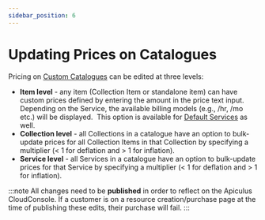 ```yaml
---
sidebar_position: 6
---
```

# Updating Prices on Catalogues

Pricing on [Custom Catalogues](CreatingaCustomCatalogue.md) can be edited at three levels:

- **Item level** - any item (Collection Item or standalone item) can have custom prices defined by entering the amount in the price text input. Depending on the Service, the available billing models  (e.g., /hr, /mo etc.) will be displayed.  This option is available for [Default Services](../WorkingwithDefaultServices) as well.
-  **Collection level** - all Collections in a catalogue have an option to bulk-update prices for all Collection Items in that Collection by specifying a multiplier (< 1 for deflation and > 1 for inflation).
- **Service level** - all Services in a catalogue have an option to bulk-update prices for that Service by specifying a multiplier (< 1 for deflation and > 1 for inflation).

:::note
All changes need to be **published** in order to reflect on the Apiculus CloudConsole. If a customer is on a resource creation/purchase page at the time of publishing these edits, their purchase will fail.
:::